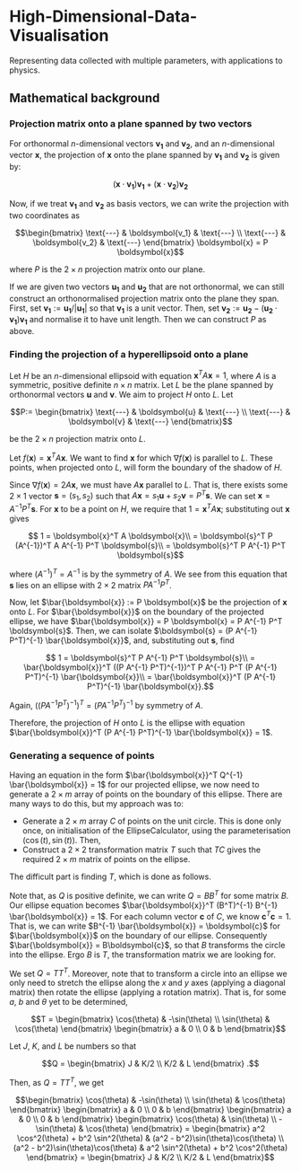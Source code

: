 # High-Dimensional-Data-Visualisation
Representing data collected with multiple parameters, with applications to physics.

## Mathematical background

### Projection matrix onto a plane spanned by two vectors

For orthonormal $n$-dimensional vectors $\boldsymbol{v_1}$ and $\boldsymbol{v_2}$, and an $n$-dimensional vector $\boldsymbol{x}$, the projection of $\boldsymbol{x}$ onto the plane spanned by $\boldsymbol{v_1}$ and $\boldsymbol{v_2}$ is given by:
```math
(\boldsymbol{x}\cdot\boldsymbol{v_1})\boldsymbol{v_1}+(\boldsymbol{x}\cdot\boldsymbol{v_2})\boldsymbol{v_2}
```
Now, if we treat $\boldsymbol{v_1}$ and $\boldsymbol{v_2}$ as basis vectors, we can write the projection with two coordinates as
```math
\begin{bmatrix}
    \text{---} & \boldsymbol{v_1} & \text{---}  \\
    \text{---} & \boldsymbol{v_2} & \text{---}
\end{bmatrix}
\boldsymbol{x} = P \boldsymbol{x}
```
where $P$ is the $2 \times n$ projection matrix onto our plane. 

If we are given two vectors $\boldsymbol{u_1}$ and $\boldsymbol{u_2}$ that are not orthonormal, we can still construct an orthonormalised projection matrix onto the plane they span. First, set $\boldsymbol{v_1} := \boldsymbol{u_1}/|\boldsymbol{u_1}|$ so that $\boldsymbol{v_1}$ is a unit vector. Then, set $\boldsymbol{v_2} := \boldsymbol{u_2} - (\boldsymbol{u_2} \cdot \boldsymbol{v_1}) \boldsymbol{v_1}$ and normalise it to have unit length. Then we can construct $P$ as above.

### Finding the projection of a hyperellipsoid onto a plane

Let $H$ be an $n$-dimensional ellipsoid with equation $\boldsymbol{x}^T A \boldsymbol{x} = 1$, where $A$ is a symmetric, positive definite $n \times n$ matrix. Let $L$ be the plane spanned by orthonormal vectors $\boldsymbol{u}$ and $\boldsymbol{v}$. We aim to project $H$ onto $L$. Let
```math
P:=
\begin{bmatrix}
    \text{---} & \boldsymbol{u} & \text{---}  \\
    \text{---} & \boldsymbol{v} & \text{---}
\end{bmatrix}
```
be the $2 \times n$ projection matrix onto $L$.

Let $f(\boldsymbol{x}) = \boldsymbol{x}^T A \boldsymbol{x}$. We want to find $\boldsymbol{x}$ for which $\nabla f (\boldsymbol{x})$ is parallel to $L$. These points, when projected onto $L$, will form the boundary of the shadow of $H$.

Since $\nabla f(\boldsymbol{x}) = 2A\boldsymbol{x}$, we must have $A\boldsymbol{x}$ parallel to $L$. That is, there exists some $2 \times 1$ vector $\boldsymbol{s} = (s_1, s_2)$ such that $A \boldsymbol{x} = s_1\boldsymbol{u} + s_2\boldsymbol{v} = P^T \boldsymbol{s}$. We can set $\boldsymbol{x} = A^{-1}P^T\boldsymbol{s}$. For $\boldsymbol{x}$ to be a point on $H$, we require that $1 = \boldsymbol{x}^T A \boldsymbol{x}$; substituting out $\boldsymbol{x}$ gives
```math
    1 = \boldsymbol{x}^T A \boldsymbol{x}\\
    = \boldsymbol{s}^T P (A^{-1})^T A A^{-1} P^T \boldsymbol{s}\\
    = \boldsymbol{s}^T P A^{-1} P^T \boldsymbol{s}
```
where $(A^{-1})^T = A^{-1}$ is by the symmetry of $A$. We see from this equation that $\boldsymbol{s}$ lies on an ellipse with $2 \times 2$ matrix $P A^{-1} P^T$. 

Now, let $\bar{\boldsymbol{x}} := P \boldsymbol{x}$ be the projection of $\boldsymbol{x}$ onto $L$. For $\bar{\boldsymbol{x}}$ on the boundary of the projected ellipse, we have $\bar{\boldsymbol{x}} = P \boldsymbol{x} = P A^{-1} P^T \boldsymbol{s}$. Then, we can isolate $\boldsymbol{s} = (P A^{-1} P^T)^{-1} \bar{\boldsymbol{x}}$, and, substituting out $\boldsymbol{s}$, find
```math
    1 = \boldsymbol{s}^T P A^{-1} P^T \boldsymbol{s}\\
    = \bar{\boldsymbol{x}}^T ((P A^{-1} P^T)^{-1})^T P A^{-1} P^T (P A^{-1} P^T)^{-1} \bar{\boldsymbol{x}}\\
    = \bar{\boldsymbol{x}}^T (P A^{-1} P^T)^{-1} \bar{\boldsymbol{x}}.
```
Again, $((P A^{-1} P^T)^{-1})^T = (P A^{-1} P^T)^{-1}$ by symmetry of $A$. 

Therefore, the projection of $H$ onto $L$ is the ellipse with equation $\bar{\boldsymbol{x}}^T (P A^{-1} P^T)^{-1} \bar{\boldsymbol{x}} = 1$.

### Generating a sequence of points

Having an equation in the form $\bar{\boldsymbol{x}}^T Q^{-1} \bar{\boldsymbol{x}} = 1$ for our projected ellipse, we now need to generate a $2 \times m$ array of points on the boundary of this ellipse. There are many ways to do this, but my approach was to:

* Generate a $2 \times m$ array $C$ of points on the unit circle. This is done only once, on initialisation of the EllipseCalculator, using the parameterisation $(\cos(t), \sin(t))$. Then,
* Construct a $2 \times 2$ transformation matrix $T$ such that $TC$ gives the required $2 \times m$ matrix of points on the ellipse. 

The difficult part is finding $T$, which is done as follows. 

Note that, as $Q$ is positive definite, we can write $Q = BB^T$ for some matrix $B$. Our ellipse equation becomes $\bar{\boldsymbol{x}}^T (B^T)^{-1} B^{-1} \bar{\boldsymbol{x}} = 1$. For each column vector $\boldsymbol{c}$ of $C$, we know $\boldsymbol{c}^T \boldsymbol{c} = 1$. That is, we can write $B^{-1} \bar{\boldsymbol{x}} = \boldsymbol{c}$ for $\bar{\boldsymbol{x}}$ on the boundary of our ellipse. Consequently $\bar{\boldsymbol{x}} = B\boldsymbol{c}$, so that $B$ transforms the circle into the ellipse. Ergo $B$ is $T$, the transformation matrix we are looking for.

We set $Q = TT^T$. Moreover, note that to transform a circle into an ellipse we only need to stretch the ellipse along the $x$ and $y$ axes (applying a diagonal matrix) then rotate the ellipse (applying a rotation matrix). That is, for some $a$, $b$ and $\theta$ yet to be determined,
```math
T =
\begin{bmatrix}
    \cos(\theta) & -\sin(\theta)  \\
    \sin(\theta) & \cos(\theta) 
\end{bmatrix}
\begin{bmatrix}
    a & 0  \\
    0 & b
\end{bmatrix}
```
Let $J$, $K$, and $L$ be numbers so that
```math
Q =
\begin{bmatrix}
J & K/2 \\
K/2 & L
\end{bmatrix}
.
```
Then, as $Q = TT^T$, we get
```math
\begin{bmatrix}
    \cos(\theta) & -\sin(\theta)  \\
    \sin(\theta) & \cos(\theta) 
\end{bmatrix}
\begin{bmatrix}
    a & 0  \\
    0 & b
\end{bmatrix}
\begin{bmatrix}
    a & 0  \\
    0 & b
\end{bmatrix}
\begin{bmatrix}
    \cos(\theta) & \sin(\theta)  \\
    -\sin(\theta) & \cos(\theta) 
\end{bmatrix}
=
\begin{bmatrix}
    a^2 \cos^2(\theta) + b^2 \sin^2(\theta) & (a^2 - b^2)\sin(\theta)\cos(\theta)  \\
    (a^2 - b^2)\sin(\theta)\cos(\theta) & a^2 \sin^2(\theta) + b^2 \cos^2(\theta)
\end{bmatrix}
=
\begin{bmatrix}
J & K/2 \\
K/2 & L
\end{bmatrix}
```